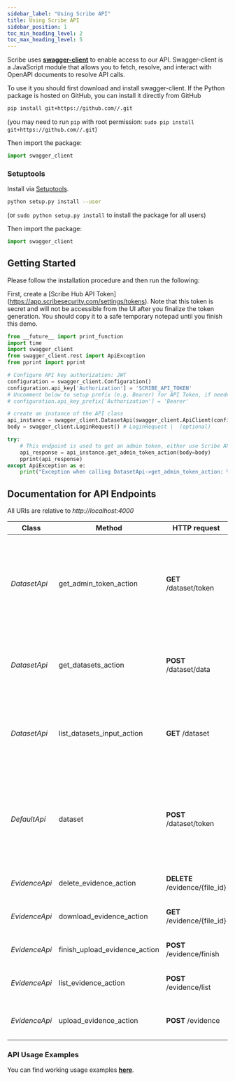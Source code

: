 ```yaml
---
sidebar_label: "Using Scribe API"
title: Using Scribe API
sidebar_position: 1
toc_min_heading_level: 2
toc_max_heading_level: 5
---
```


Scribe uses **[swagger-client](https://www.npmjs.com/package/swagger-client)** to enable access to our API. Swagger-client is a JavaScript module that allows you to fetch, resolve, and interact with OpenAPI documents to resolve API calls.

To use it you should first download and install swagger-client. If the Python package is hosted on GitHub, you can install it directly from GitHub

```sh
pip install git+https://github.com//.git
```
(you may need to run `pip` with root permission: `sudo pip install git+https://github.com//.git`)

Then import the package:
```python
import swagger_client 
```

### Setuptools

Install via [Setuptools](http://pypi.python.org/pypi/setuptools).

```sh
python setup.py install --user
```
(or `sudo python setup.py install` to install the package for all users)

Then import the package:
```python
import swagger_client
```

## Getting Started

Please follow the installation procedure and then run the following:

First, create a [Scribe Hub API Token] (https://app.scribesecurity.com/settings/tokens). Note that this token is secret and will not be accessible from the UI after you finalize the token generation. You should copy it to a safe temporary notepad until you finish this demo.

```python
from __future__ import print_function
import time
import swagger_client
from swagger_client.rest import ApiException
from pprint import pprint

# Configure API key authorization: JWT
configuration = swagger_client.Configuration()
configuration.api_key['Authorization'] = 'SCRIBE_API_TOKEN'
# Uncomment below to setup prefix (e.g. Bearer) for API Token, if needed
# configuration.api_key_prefix['Authorization'] = 'Bearer'

# create an instance of the API class
api_instance = swagger_client.DatasetApi(swagger_client.ApiClient(configuration))
body = swagger_client.LoginRequest() # LoginRequest |  (optional)

try:
    # This endpoint is used to get an admin token, either use Scribe API Token OR the refresh token.
    api_response = api_instance.get_admin_token_action(body=body)
    pprint(api_response)
except ApiException as e:
    print("Exception when calling DatasetApi->get_admin_token_action: %s\n" % e)

```

## Documentation for API Endpoints

All URIs are relative to *http://localhost:4000*

Class | Method | HTTP request | Description
------------ | ------------- | ------------- | -------------
*DatasetApi* | get_admin_token_action | **GET** /dataset/token | This endpoint is used to get an admin token, either use client-id and secret OR the refresh token.
*DatasetApi* | get_datasets_action | **POST** /dataset/data | This endpoint is used to retrieve data from a dataset with a filter.
*DatasetApi* | list_datasets_input_action | **GET** /dataset | This endpoint is used to list the available datasets with their schema.
*DefaultApi* | dataset | **POST** /dataset/token | This endpoint is used to exchange a team product key with a superset data-access token.
*EvidenceApi* | delete_evidence_action | **DELETE** /evidence/{file_id} | Delete evidence object.
*EvidenceApi* | download_evidence_action | **GET** /evidence/{file_id} | Create pre-signed URL to POST file content.
*EvidenceApi* | finish_upload_evidence_action | **POST** /evidence/finish | Mark file transfer as finished.
*EvidenceApi* | list_evidence_action | **POST** /evidence/list | Get a list of processes for specific queries.
*EvidenceApi* | upload_evidence_action | **POST** /evidence | Create pre-signed URL to POST file content.

<!-- You can check out this example **[GitHub repository](https://github.com/scribe-security/scribe2/tree/bd07b4f58dfc196414f8d31edced0b159a78545d/superset-api-client-example)** to learn more. -->

### API Usage Examples

You can find working usage examples **[here](https://github.com/scribe-security/api-examples)**.

